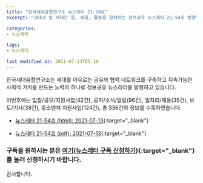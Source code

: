 ```yaml
---
title: "한국세대융합연구소 뉴스레터 21-54호"
excerpt: "세대내 및 세대간 일, 배움, 활동을 함께하는 정보공유 뉴스레터 21-54호 발행" 

categories:
- 뉴스레터

tags:
- 뉴스레터

last_modified_at: 2021-07-13T05:10
---
```


한국세대융합연구소는 세대를 아우르는 공유와 협력 네트워크를 구축하고 지속가능한 사회적 가치를 만드는 노력의 하나로 정보공유 뉴스레터를 발행하고 있습니다.

이번호에는 입찰/공모/지원사업(42건), 공지/소식/알림(96건), 일자리/채용(35건), 보도/기사(39건), 중소벤처 지원사업(124건), 총 336건의 정보를 수록하였습니다.

* [뉴스레터 21-54호 (html): 2021-07-13](https://gcrcenter.github.io/assets/htmls/gcrc_news_letter_20210713.html){:target="_blank"}

* [뉴스레터 21-54호 (pdf): 2021-07-13](https://gcrcenter.github.io/assets/pdfs/news_letter_20210713.pdf){:target="_blank"}


### 구독을 원하시는 분은 [여기(뉴스레터 구독 신청하기)](https://forms.gle/MJ5gVHCdunBXXWVB7){:target="_blank"} 를 눌러 신청하시기 바랍니다.


감사합니다.
